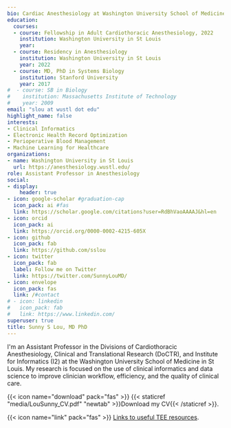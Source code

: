 ```yaml
---
bio: Cardiac Anesthesiology at Washington University School of Medicine in St Louis
education:
  courses:
  - course: Fellowship in Adult Cardiothoracic Anesthesiology, 2022
    institution: Washington University in St Louis
    year: 
  - course: Residency in Anesthesiology
    institution: Washington University in St Louis
    year: 2022
  - course: MD, PhD in Systems Biology
    institution: Stanford University
    year: 2017
#  - course: SB in Biology
#    institution: Massachusetts Institute of Technology
#    year: 2009
email: "slou at wustl dot edu"
highlight_name: false
interests:
- Clinical Informatics
- Electronic Health Record Optimization
- Perioperative Blood Management
- Machine Learning for Healthcare
organizations:
- name: Washington University in St Louis
  url: https://anesthesiology.wustl.edu/
role: Assistant Professor in Anesthesiology
social:
- display:
    header: true
- icon: google-scholar #graduation-cap
  icon_pack: ai #fas
  link: https://scholar.google.com/citations?user=RdBhVaoAAAAJ&hl=en
- icon: orcid
  icon_pack: ai
  link: https://orcid.org/0000-0002-4215-605X
- icon: github
  icon_pack: fab
  link: https://github.com/sslou
- icon: twitter
  icon_pack: fab
  label: Follow me on Twitter
  link: https://twitter.com/SunnyLouMD/
- icon: envelope
  icon_pack: fas
  link: /#contact
# - icon: linkedin
#   icon_pack: fab
#   link: https://www.linkedin.com/
superuser: true
title: Sunny S Lou, MD PhD
---
```


I'm an Assistant Professor in the Divisions of Cardiothoracic Anesthesiology, Clinical and Translational Research (DoCTR), and Institute for Informatics (I2) at the Washington University School of Medicine in St Louis. My research is focused on the use of clinical informatics and data science to improve clinician workflow, efficiency, and the quality of clinical care.


{{< icon name="download" pack="fas" >}} {{< staticref "media/LouSunny_CV.pdf" "newtab" >}}Download my CV{{< /staticref >}}. 

{{< icon name="link" pack="fas" >}} [Links to useful TEE resources](/resources/cardiac).
